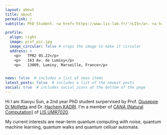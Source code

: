 ```yaml
---
layout: about
title: about
permalink: /
subtitle: PhD Student. <a href='https://www.lis-lab.fr/'>LIS</a>. <a href='https://www.univ-amu.fr/en'>Université Aix-Marseille</a>.

profile:
  align: right
  image: prof_pic.jpg
  image_circular: false # crops the image to make it circular
  address: >
    <p>   TPR2 05.22</p>
    <p>   163 Av. de Luminy</p>
    <p>   13009, Luminy, Marseille, France</p>


news: false  # includes a list of news items
latest_posts: false  # includes a list of the newest posts
social: true  # includes social icons at the bottom of the page
---
```

>
Hi I am Xiaoyu Sun, a 2nd year PhD student surpervised by Prof. <a href='https://www.giuseppe-dimolfetta.com/'>Giuseppe Di Molfetta</a> and Dr. <a href='https://hachem-kadri.pedaweb.univ-amu.fr/wordpress/'>Hachem KADRI</a>. 
I'm a member of <a href='https://cana.lis-lab.fr/'>CANA (Natural Computation)</a> of <a href='https://www.lis-lab.fr/'>LIS UMR7020</a>.

>
My current interests are near-term quantum computing with noise, quantum machine learning, quantum walks and quantum celluar automata.